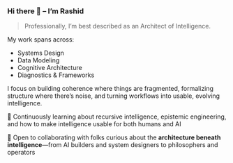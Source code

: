 ### Hi there 👋 – I’m Rashid  
> Professionally, I’m best described as an Architect of Intelligence.  

My work spans across:  
- Systems Design  
- Data Modeling  
- Cognitive Architecture  
- Diagnostics & Frameworks  

I focus on building coherence where things are fragmented, formalizing structure where there’s noise, and turning workflows into usable, evolving intelligence.  

🌱 Continuously learning about recursive intelligence, epistemic engineering, and how to make intelligence usable for both humans and AI  

👯 Open to collaborating with folks curious about the **architecture beneath intelligence**—from AI builders and system designers to philosophers and operators  
